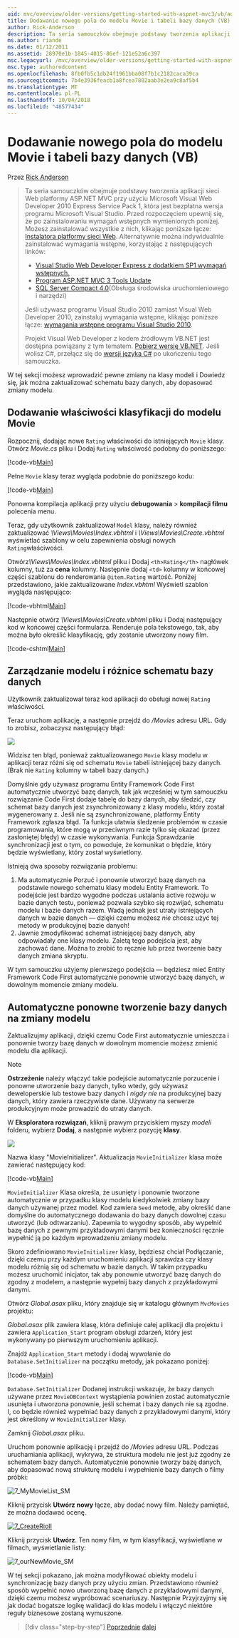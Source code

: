 ```yaml
---
uid: mvc/overview/older-versions/getting-started-with-aspnet-mvc3/vb/adding-a-new-field
title: Dodawanie nowego pola do modelu Movie i tabeli bazy danych (VB) | Dokumentacja firmy Microsoft
author: Rick-Anderson
description: Ta seria samouczków obejmuje podstawy tworzenia aplikacji sieci Web platformy ASP.NET MVC przy użyciu programu Microsoft Visual Web Developer 2010 Express Service Pack 1, czyli...
ms.author: riande
ms.date: 01/12/2011
ms.assetid: 28970e1b-1845-4015-86ef-121e52a6c397
msc.legacyurl: /mvc/overview/older-versions/getting-started-with-aspnet-mvc3/vb/adding-a-new-field
msc.type: authoredcontent
ms.openlocfilehash: 8fb0fb5c1db24f1961bba08f7b1c2182caca39ca
ms.sourcegitcommit: 7b4e3936feacb1a8fcea7802aab3e2ea9c8af5b4
ms.translationtype: MT
ms.contentlocale: pl-PL
ms.lasthandoff: 10/04/2018
ms.locfileid: "48577434"
---
```

<a name="adding-a-new-field-to-the-movie-model-and-database-table-vb"></a>Dodawanie nowego pola do modelu Movie i tabeli bazy danych (VB)
====================
Przez [Rick Anderson]((https://twitter.com/RickAndMSFT))

> Ta seria samouczków obejmuje podstawy tworzenia aplikacji sieci Web platformy ASP.NET MVC przy użyciu Microsoft Visual Web Developer 2010 Express Service Pack 1, która jest bezpłatna wersja programu Microsoft Visual Studio. Przed rozpoczęciem upewnij się, że po zainstalowaniu wymagań wstępnych wymienionych poniżej. Możesz zainstalować wszystkie z nich, klikając poniższe łącze: [Instalatora platformy sieci Web](https://www.microsoft.com/web/gallery/install.aspx?appid=VWD2010SP1Pack). Alternatywnie można indywidualnie zainstalować wymagania wstępne, korzystając z następujących linków:
> 
> - [Visual Studio Web Developer Express z dodatkiem SP1 wymagań wstępnych.](https://www.microsoft.com/web/gallery/install.aspx?appid=VWD2010SP1Pack)
> - [Program ASP.NET MVC 3 Tools Update](https://www.microsoft.com/web/gallery/install.aspx?appsxml=&amp;appid=MVC3)
> - [SQL Server Compact 4.0](https://www.microsoft.com/web/gallery/install.aspx?appid=SQLCE;SQLCEVSTools_4_0)(Obsługa środowiska uruchomieniowego i narzędzi)
> 
> Jeśli używasz programu Visual Studio 2010 zamiast Visual Web Developer 2010, zainstaluj wymagania wstępne, klikając poniższe łącze: [wymagania wstępne programu Visual Studio 2010](https://www.microsoft.com/web/gallery/install.aspx?appsxml=&amp;appid=VS2010SP1Pack).
> 
> Projekt Visual Web Developer z kodem źródłowym VB.NET jest dostępna powiązany z tym tematem. [Pobierz wersję VB.NET](https://code.msdn.microsoft.com/Introduction-to-MVC-3-10d1b098). Jeśli wolisz C#, przełącz się do [wersji języka C#](../cs/adding-a-new-field.md) po ukończeniu tego samouczka.


W tej sekcji możesz wprowadzić pewne zmiany na klasy modeli i Dowiedz się, jak można zaktualizować schematu bazy danych, aby dopasować zmiany modelu.

## <a name="adding-a-rating-property-to-the-movie-model"></a>Dodawanie właściwości klasyfikacji do modelu Movie

Rozpocznij, dodając nowe `Rating` właściwości do istniejących `Movie` klasy. Otwórz *Movie.cs* pliku i Dodaj `Rating` właściwość podobny do poniższego:

[!code-vb[Main](adding-a-new-field/samples/sample1.vb)]

Pełne `Movie` klasy teraz wygląda podobnie do poniższego kodu:

[!code-vb[Main](adding-a-new-field/samples/sample2.vb)]

Ponowna kompilacja aplikacji przy użyciu **debugowania** &gt; **kompilacji filmu** polecenia menu.

Teraz, gdy użytkownik zaktualizował `Model` klasy, należy również zaktualizować *\Views\Movies\Index.vbhtml* i *\Views\Movies\Create.vbhtml* wyświetlać szablony w celu zapewnienia obsługi nowych `Rating`właściwości.

Otwórz<em>\Views\Movies\Index.vbhtml</em> pliku i Dodaj `<th>Rating</th>` nagłówek kolumny, tuż za <strong>cena</strong> kolumny. Następnie dodaj `<td>` kolumny w końcowej części szablonu do renderowania `@item.Rating` wartość. Poniżej przedstawiono, jakie zaktualizowane <em>Index.vbhtml</em> Wyświetl szablon wygląda następująco:

[!code-vbhtml[Main](adding-a-new-field/samples/sample3.vbhtml)]

Następnie otwórz *\Views\Movies\Create.vbhtml* pliku i Dodaj następujący kod w końcowej części formularza. Renderuje pola tekstowego, tak, aby można było określić klasyfikację, gdy zostanie utworzony nowy film.

[!code-cshtml[Main](adding-a-new-field/samples/sample4.cshtml)]

## <a name="managing-model-and-database-schema-differences"></a>Zarządzanie modelu i różnice schematu bazy danych

Użytkownik zaktualizował teraz kod aplikacji do obsługi nowej `Rating` właściwości.

Teraz uruchom aplikację, a następnie przejdź do */Movies* adresu URL. Gdy to zrobisz, zobaczysz następujący błąd:

![](adding-a-new-field/_static/image1.png)

Widzisz ten błąd, ponieważ zaktualizowanego `Movie` klasy modelu w aplikacji teraz różni się od schematu `Movie` tabeli istniejącej bazy danych. (Brak nie `Rating` kolumny w tabeli bazy danych.)

Domyślnie gdy używasz programu Entity Framework Code First automatycznie utworzyć bazę danych, tak jak wcześniej w tym samouczku rozwiązanie Code First dodaje tabelę do bazy danych, aby śledzić, czy schemat bazy danych jest zsynchronizowany z klasy modelu, który został wygenerowany z. Jeśli nie są zsynchronizowane, platformy Entity Framework zgłasza błąd. Ta funkcja ułatwia śledzenie problemów w czasie programowania, które mogą w przeciwnym razie tylko się okazać (przez zasłoniętej błędy) w czasie wykonywania. Funkcja Sprawdzanie synchronizacji jest o tym, co powoduje, że komunikat o błędzie, który będzie wyświetlany, który został wyświetlony.

Istnieją dwa sposoby rozwiązania problemu:

1. Ma automatycznie Porzuć i ponownie utworzyć bazę danych na podstawie nowego schematu klasy modelu Entity Framework. To podejście jest bardzo wygodne podczas ustalania active rozwoju w bazie danych testu, ponieważ pozwala szybko się rozwijać, schematu modelu i bazie danych razem. Wadą jednak jest utraty istniejących danych w bazie danych — dzięki czemu możesz *nie* chcesz użyć tej metody w produkcyjnej bazie danych!
2. Jawnie zmodyfikować schemat istniejącej bazy danych, aby odpowiadały one klasy modelu. Zaletą tego podejścia jest, aby zachować dane. Można to zrobić to ręcznie lub przez tworzenie bazy danych zmiana skryptu.

W tym samouczku użyjemy pierwszego podejścia — będziesz mieć Entity Framework Code First automatycznie ponownie utworzyć bazę danych, w dowolnym momencie zmiany modelu.

## <a name="automatically-re-creating-the-database-on-model-changes"></a>Automatyczne ponowne tworzenie bazy danych na zmiany modelu

Zaktualizujmy aplikacji, dzięki czemu Code First automatycznie umieszcza i ponownie tworzy bazę danych w dowolnym momencie możesz zmienić modelu dla aplikacji.

> [!NOTE] 
> 
> **Ostrzeżenie** należy włączyć takie podejście automatycznie porzucenie i ponowne utworzenie bazy danych, tylko wtedy, gdy używasz deweloperskie lub testowe bazy danych i *nigdy nie* na produkcyjnej bazy danych, który zawiera rzeczywiste dane. Używany na serwerze produkcyjnym może prowadzić do utraty danych.


W **Eksploratora rozwiązań**, kliknij prawym przyciskiem myszy *modeli* folderu, wybierz **Dodaj**, a następnie wybierz pozycję **klasy**.

![](adding-a-new-field/_static/image2.png)

Nazwa klasy &quot;MovieInitializer&quot;. Aktualizacja `MovieInitializer` klasa może zawierać następujący kod:

[!code-vb[Main](adding-a-new-field/samples/sample5.vb)]

`MovieInitializer` Klasa określa, że usunięty i ponownie tworzone automatycznie w przypadku klasy modelu kiedykolwiek zmiany bazy danych używanej przez model. Kod zawiera `Seed` metodę, aby określić dane domyślne do automatycznego dodawania do bazy danych dowolnej czasu utworzyć (lub odtwarzaniu). Zapewnia to wygodny sposób, aby wypełnić bazę danych z pewnymi przykładowymi danymi bez konieczności ręcznie wypełnić ją po każdym wprowadzeniu zmiany modelu.

Skoro zdefiniowano `MovieInitializer` klasy, będziesz chciał Podłączanie, dzięki czemu przy każdym uruchomieniu aplikacji sprawdza czy klasy modelu różnią się od schematu w bazie danych. W takim przypadku możesz uruchomić inicjator, tak aby ponownie utworzyć bazę danych do zgodny z modelem, a następnie wypełnij bazy danych z przykładowymi danymi.

Otwórz *Global.asax* pliku, który znajduje się w katalogu głównym `MvcMovies` projektu:

*Global.asax* plik zawiera klasę, która definiuje całej aplikacji dla projektu i zawiera `Application_Start` program obsługi zdarzeń, który jest wykonywany po pierwszym uruchomieniu aplikacji.

Znajdź `Application_Start` metody i dodaj wywołanie do `Database.SetInitializer` na początku metody, jak pokazano poniżej:

[!code-vb[Main](adding-a-new-field/samples/sample6.vb)]

`Database.SetInitializer` Dodanej instrukcji wskazuje, że bazy danych używane przez `MovieDBContext` wystąpienia powinien zostać automatycznie usunięta i utworzona ponownie, jeśli schemat i bazy danych nie są zgodne. I, co będzie również wypełniać bazy danych z przykładowymi danymi, który jest określony w `MovieInitializer` klasy.

Zamknij *Global.asax* pliku.

Uruchom ponownie aplikację i przejdź do */Movies* adresu URL. Podczas uruchamiania aplikacji, wykrywa, że struktura modelu nie jest już zgodny ze schematem bazy danych. Automatycznie ponownie tworzy bazę danych, aby dopasować nową strukturę modelu i wypełnienie bazy danych o filmy próbki:

![7_MyMovieList_SM](adding-a-new-field/_static/image3.png)

Kliknij przycisk **Utwórz nowy** łącze, aby dodać nowy film. Należy pamiętać, że można dodawać ocenę.

[![7_CreateRioII](adding-a-new-field/_static/image5.png)](adding-a-new-field/_static/image4.png)

Kliknij przycisk **Utwórz**. Ten nowy film, w tym klasyfikacji, wyświetlane w filmach, wyświetlanie listy:

![7_ourNewMovie_SM](adding-a-new-field/_static/image6.png)

W tej sekcji pokazano, jak można modyfikować obiekty modelu i synchronizację bazy danych przy użyciu zmian. Przedstawiono również sposób wypełnić nowo utworzoną bazę danych z przykładowymi danymi, dzięki czemu możesz wypróbować scenariuszy. Następnie Przyjrzyjmy się jak dodać bogatsze logikę walidacji do klas modelu i włączyć niektóre reguły biznesowe zostaną wymuszone.

> [!div class="step-by-step"]
> [Poprzednie](examining-the-edit-methods-and-edit-view.md)
> [dalej](adding-validation-to-the-model.md)
